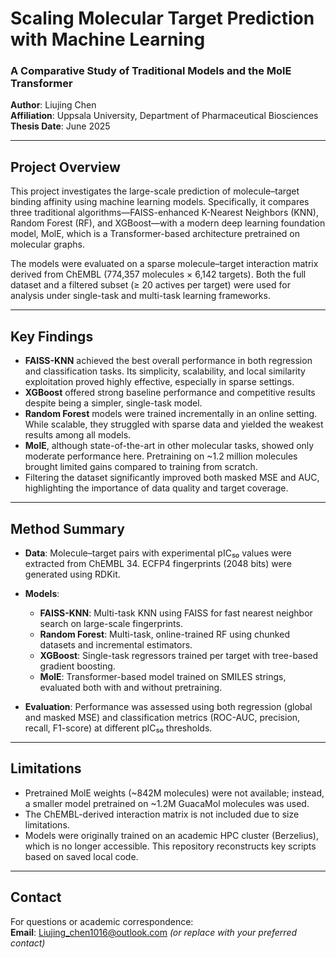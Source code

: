# Scaling Molecular Target Prediction with Machine Learning  
### A Comparative Study of Traditional Models and the MolE Transformer

**Author**: Liujing Chen  
**Affiliation**: Uppsala University, Department of Pharmaceutical Biosciences  
**Thesis Date**: June 2025

---

## Project Overview

This project investigates the large-scale prediction of molecule–target binding affinity using machine learning models. Specifically, it compares three traditional algorithms—FAISS-enhanced K-Nearest Neighbors (KNN), Random Forest (RF), and XGBoost—with a modern deep learning foundation model, MolE, which is a Transformer-based architecture pretrained on molecular graphs.

The models were evaluated on a sparse molecule–target interaction matrix derived from ChEMBL (774,357 molecules × 6,142 targets). Both the full dataset and a filtered subset (≥ 20 actives per target) were used for analysis under single-task and multi-task learning frameworks.

---

## Key Findings

- **FAISS-KNN** achieved the best overall performance in both regression and classification tasks. Its simplicity, scalability, and local similarity exploitation proved highly effective, especially in sparse settings.
- **XGBoost** offered strong baseline performance and competitive results despite being a simpler, single-task model.
- **Random Forest** models were trained incrementally in an online setting. While scalable, they struggled with sparse data and yielded the weakest results among all models.
- **MolE**, although state-of-the-art in other molecular tasks, showed only moderate performance here. Pretraining on ~1.2 million molecules brought limited gains compared to training from scratch.
- Filtering the dataset significantly improved both masked MSE and AUC, highlighting the importance of data quality and target coverage.

---

## Method Summary

- **Data**: Molecule–target pairs with experimental pIC₅₀ values were extracted from ChEMBL 34. ECFP4 fingerprints (2048 bits) were generated using RDKit.
- **Models**:
  - **FAISS-KNN**: Multi-task KNN using FAISS for fast nearest neighbor search on large-scale fingerprints.
  - **Random Forest**: Multi-task, online-trained RF using chunked datasets and incremental estimators.
  - **XGBoost**: Single-task regressors trained per target with tree-based gradient boosting.
  - **MolE**: Transformer-based model trained on SMILES strings, evaluated both with and without pretraining.

- **Evaluation**: Performance was assessed using both regression (global and masked MSE) and classification metrics (ROC-AUC, precision, recall, F1-score) at different pIC₅₀ thresholds.

---

## Limitations

- Pretrained MolE weights (~842M molecules) were not available; instead, a smaller model pretrained on ~1.2M GuacaMol molecules was used.
- The ChEMBL-derived interaction matrix is not included due to size limitations.
- Models were originally trained on an academic HPC cluster (Berzelius), which is no longer accessible. This repository reconstructs key scripts based on saved local code.

---

## Contact

For questions or academic correspondence:  
**Email**: Liujing_chen1016@outlook.com *(or replace with your preferred contact)*
